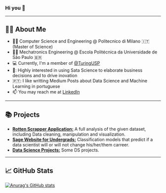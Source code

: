 ### Hi you 👋
---
## 👩‍💻 About Me
- :man_student: Computer Science and Engineering @ Politecnico di Milano :it: (Master of Science)  
- :man_student: Mechatronics Engineering @ Escola Politécnica da Universidade de São Paulo :brazil:
- :computer: Currently, I'm a member of [@TuringUSP](https://github.com/turing-usp)
- 👥: Highly interested in using Sata Science to elaborate business decisions and to drive inovation
- 🇵🇹: I like writting Medium Posts about Data Science and Machine Learning in portuguese   
- 📫 You may reach me at [LinkedIn](https://www.linkedin.com/in/felipeazank/?locale=en_US)
---
## :books: Projects
- **[Rotten Scrapper Application:]()** A full analysis of the given dataset, including Data cleaning, manipulation and visualization.
- **[Sage Website for Undergrads:]()** Classification models that predict if a data scientist will or will not change his/her/them carreer.
- **[Data Science Projects:]()** Some DS projects.
---
## 📈 GitHub Stats
[![Anurag's GitHub stats](https://github-readme-stats.vercel.app/api?username=AZANK7173&theme=radical&show_icons=true)](https://github.com/anuraghazra/github-readme-stats)

<!-- [![Top Langs](https://github-readme-stats.vercel.app/api/top-langs/?username=AZANK7173&layout=compact&theme=radical)](https://github.com/anuraghazra/github-readme-stats)

<!--
**kauafillipe/kauafillipe** is a ✨ _special_ ✨ repository because its `README.md` (this file) appears on your GitHub profile.

Here are some ideas to get you started:

- 🔭 I’m currently working on ...
- 🌱 I’m currently learning ...
- 👯 I’m looking to collaborate on ...
- 🤔 I’m looking for help with ...
- 💬 Ask me about ...
- 📫 How to reach me: ...
- ⚡ Fun fact: ...
-->

